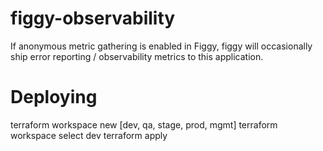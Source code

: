 # figgy-observability
If anonymous metric gathering is enabled in Figgy, figgy will occasionally ship error reporting / observability metrics to this application.


# Deploying
terraform workspace new [dev, qa, stage, prod, mgmt]
terraform workspace select dev
terraform apply